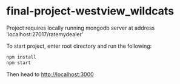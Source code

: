 # final-project-westview_wildcats


Project requires locally running mongodb server at address 'localhost:27017/ratemydealer'

To start project, enter root directory and run the following:

```bash
npm install
npm start
```

Then head to <http://localhost:3000>
